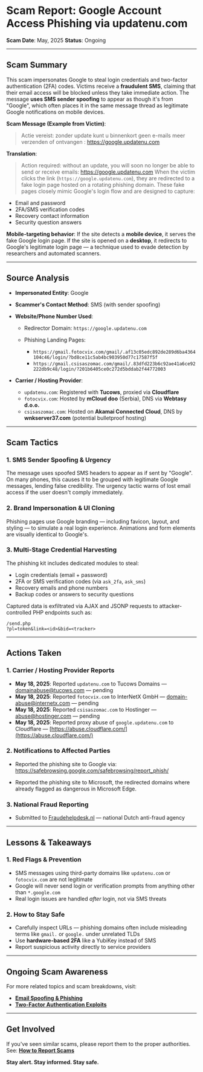 # Scam Report: Google Account Access Phishing via updatenu.com

**Scam Date**: May, 2025
**Status**: Ongoing

---

## Scam Summary

This scam impersonates Google to steal login credentials and two-factor authentication (2FA) codes. Victims receive a **fraudulent SMS**, claiming that their email access will be blocked unless they take immediate action. The message **uses SMS sender spoofing** to appear as though it's from "Google", which often places it in the same message thread as legitimate Google notifications on mobile devices.

**Scam Message (Example from Victim)**:
> Actie vereist: zonder update kunt u binnenkort geen e-mails meer verzenden of ontvangen : https://google.updatenu.com

**Translation**:
> Action required: without an update, you will soon no longer be able to send or receive emails: https://google.updatenu.com
When the victim clicks the link (`https://google.updatenu.com`), they are redirected to a fake login page hosted on a rotating phishing domain. These fake pages closely mimic Google's login flow and are designed to capture:

* Email and password
* 2FA/SMS verification codes
* Recovery contact information
* Security question answers

**Mobile-targeting behavior**:
If the site detects a **mobile device**, it serves the fake Google login page. If the site is opened on a **desktop**, it redirects to Google's legitimate login page — a technique used to evade detection by researchers and automated scanners.

---

## Source Analysis

* **Impersonated Entity**: Google
* **Scammer's Contact Method**: SMS (with sender spoofing)
* **Website/Phone Number Used**:

  * Redirector Domain: `https://google.updatenu.com`
  * Phishing Landing Pages:

    * `https://gmail.fotocvix.com/gmail/.af13c05edc892de289d6ba4364104c46/login/?bd8ce11c5ab4bc903950d77c17587f5f`
    * `https://gmail.csisaszomac.com/gmail/.83dfd223b6c92ae41a6ce92222db9c48/login/?201b6405ce0c272d5bddab2f44772003`
* **Carrier / Hosting Provider**:

  * `updatenu.com`: Registered with **Tucows**, proxied via **Cloudflare**
  * `fotocvix.com`: Hosted by **mCloud doo** (Serbia), DNS via **Webtasy d.o.o.**
  * `csisaszomac.com`: Hosted on **Akamai Connected Cloud**, DNS by **wnkserver37.com** (potential bulletproof hosting)

---

## Scam Tactics

### 1. SMS Sender Spoofing & Urgency

The message uses spoofed SMS headers to appear as if sent by "Google". On many phones, this causes it to be grouped with legitimate Google messages, lending false credibility. The urgency tactic warns of lost email access if the user doesn't comply immediately.

### 2. Brand Impersonation & UI Cloning

Phishing pages use Google branding — including favicon, layout, and styling — to simulate a real login experience. Animations and form elements are visually identical to Google's.

### 3. Multi-Stage Credential Harvesting

The phishing kit includes dedicated modules to steal:

* Login credentials (email + password)
* 2FA or SMS verification codes (via `ask_2fa`, `ask_sms`)
* Recovery emails and phone numbers
* Backup codes or answers to security questions

Captured data is exfiltrated via AJAX and JSONP requests to attacker-controlled PHP endpoints such as:

```
/send.php
?pl=token&link=<id>&bid=<tracker>
```

---

## Actions Taken

### 1. Carrier / Hosting Provider Reports

* **May 18, 2025**: Reported `updatenu.com` to Tucows Domains — [domainabuse@tucows.com](mailto:domainabuse@tucows.com) — pending
* **May 18, 2025**: Reported `fotocvix.com` to InterNetX GmbH — [domain-abuse@internetx.com](mailto:domain-abuse@internetx.com) — pending
* **May 18, 2025**: Reported `csisaszomac.com` to Hostinger — [abuse@hostinger.com](mailto:abuse@hostinger.com) — pending
* **May 18, 2025**: Reported proxy abuse of `google.updatenu.com` to Cloudflare — [https://abuse.cloudflare.com/](https://abuse.cloudflare.com/)

### 2. Notifications to Affected Parties

* Reported the phishing site to Google via: https://safebrowsing.google.com/safebrowsing/report_phish/

* Reported the phishing site to Microsoft, the redirected domains where already flagged as dangerous in Microsoft Edge.

### 3. National Fraud Reporting

* Submitted to [Fraudehelpdesk.nl](https://www.fraudehelpdesk.nl/) — national Dutch anti-fraud agency

---

## Lessons & Takeaways

### 1. Red Flags & Prevention

* SMS messages using third-party domains like `updatenu.com` or `fotocvix.com` are not legitimate
* Google will never send login or verification prompts from anything other than `*.google.com`
* Real login issues are handled *after* login, not via SMS threats

### 2. How to Stay Safe

* Carefully inspect URLs — phishing domains often include misleading terms like `gmail.` or `google.` under unrelated TLDs
* Use **hardware-based 2FA** like a YubiKey instead of SMS
* Report suspicious activity directly to service providers

---

## Ongoing Scam Awareness

For more related topics and scam breakdowns, visit:

* [**Email Spoofing & Phishing**](../General/EmailSpoofing.md)
* [**Two-Factor Authentication Exploits**](../General/2FAFraud.md)

---

## Get Involved

If you've seen similar scams, please report them to the proper authorities.
See: [**How to Report Scams**](../General/GetInvolved.md)

**Stay alert. Stay informed. Stay safe.**
